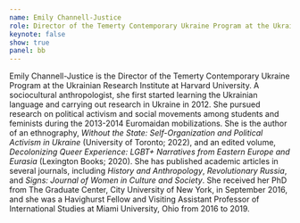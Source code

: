 ```yaml
---
name: Emily Channell-Justice
role: Director of the Temerty Contemporary Ukraine Program at the Ukrainian Research Institute, Harvard University
keynote: false
show: true
panel: bb
---
```


Emily Channell-Justice is the Director of the Temerty Contemporary Ukraine Program at the Ukrainian Research Institute at Harvard University. A sociocultural anthropologist, she first started learning the Ukrainian language and carrying out research in Ukraine in 2012. She pursued research on political activism and social movements among students and feminists during the 2013-2014 Euromaidan mobilizations. She is the author of an ethnography, _Without the State: Self-Organization and Political Activism in Ukraine_ (University of Toronto; 2022), and an edited volume, _Decolonizing Queer Experience: LGBT+ Narratives from Eastern Europe and Eurasia_ (Lexington Books; 2020). She has published academic articles in several journals, including _History and Anthropology_, _Revolutionary Russia_, and _Signs: Journal of Women in Culture and Society_. She received her PhD from The Graduate Center, City University of New York, in September 2016, and she was a Havighurst Fellow and Visiting Assistant Professor of International Studies at Miami University, Ohio from 2016 to 2019.
